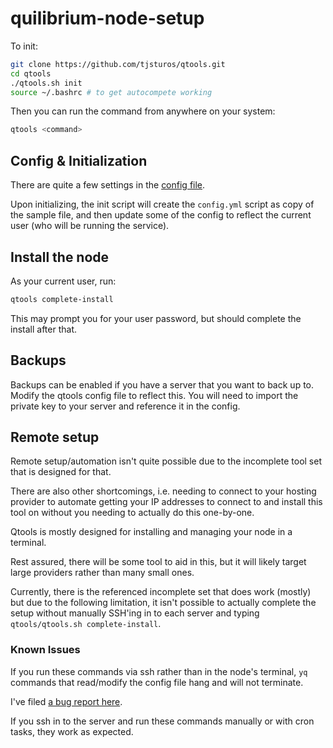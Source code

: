 # quilibrium-node-setup

To init:
```bash
git clone https://github.com/tjsturos/qtools.git
cd qtools
./qtools.sh init
source ~/.bashrc # to get autocompete working
```

Then you can run the command from anywhere on your system:
```bash
qtools <command>
```

## Config & Initialization
There are quite a few settings in the [config file](qtools/config.sample.yml).

Upon initializing, the init script will create the `config.yml` script as copy of the sample file, and then update some of the config to reflect the current user (who will be running the service).

## Install the node
As your current user, run:
```bash
qtools complete-install
```

This may prompt you for your user password, but should complete the install after that.

## Backups
Backups can be enabled if you have a server that you want to back up to.
Modify the qtools config file to reflect this.  You will need to import the private key to your server and reference it in the config.

## Remote setup
Remote setup/automation isn't quite possible due to the incomplete tool set that is designed for that.

There are also other shortcomings, i.e. needing to connect to your hosting provider to automate getting your IP addresses to connect to and install this tool on without you needing to actually do this one-by-one.

Qtools is mostly designed for installing and managing your node in a terminal.

Rest assured, there will be some tool to aid in this, but it will likely target large providers rather than many small ones.

Currently, there is the referenced incomplete set that does work (mostly) but due to the following limitation, it isn't possible to actually complete the setup without manually SSH'ing in to each server and typing `qtools/qtools.sh complete-install`.


### Known Issues
If you run these commands via ssh rather than in the node's terminal, `yq` commands that read/modify the config file hang and will not terminate.

I've filed [a bug report here](https://github.com/mikefarah/yq/issues/2103).

If you ssh in to the server and run these commands manually or with cron tasks, they work as expected.


